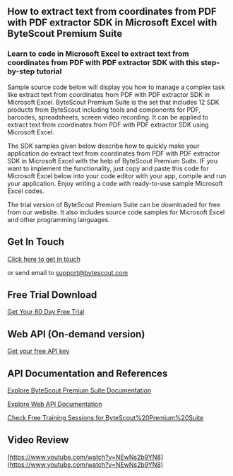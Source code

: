 ## How to extract text from coordinates from PDF with PDF extractor SDK in Microsoft Excel with ByteScout Premium Suite

### Learn to code in Microsoft Excel to extract text from coordinates from PDF with PDF extractor SDK with this step-by-step tutorial

Sample source code below will display you how to manage a complex task like extract text from coordinates from PDF with PDF extractor SDK in Microsoft Excel. ByteScout Premium Suite is the set that includes 12 SDK products from ByteScout including tools and components for PDF, barcodes, spreadsheets, screen video recording. It can be applied to extract text from coordinates from PDF with PDF extractor SDK using Microsoft Excel.

The SDK samples given below describe how to quickly make your application do extract text from coordinates from PDF with PDF extractor SDK in Microsoft Excel with the help of ByteScout Premium Suite. IF you want to implement the functionality, just copy and paste this code for Microsoft Excel below into your code editor with your app, compile and run your application. Enjoy writing a code with ready-to-use sample Microsoft Excel codes.

The trial version of ByteScout Premium Suite can be downloaded for free from our website. It also includes source code samples for Microsoft Excel and other programming languages.

## Get In Touch

[Click here to get in touch](https://bytescout.zendesk.com/hc/en-us/requests/new?subject=ByteScout%20Premium%20Suite%20Question)

or send email to [support@bytescout.com](mailto:support@bytescout.com?subject=ByteScout%20Premium%20Suite%20Question) 

## Free Trial Download

[Get Your 60 Day Free Trial](https://bytescout.com/download/web-installer?utm_source=github-readme)

## Web API (On-demand version)

[Get your free API key](https://pdf.co/documentation/api?utm_source=github-readme)

## API Documentation and References

[Explore ByteScout Premium Suite Documentation](https://bytescout.com/documentation/index.html?utm_source=github-readme)

[Explore Web API Documentation](https://pdf.co/documentation/api?utm_source=github-readme)

[Check Free Training Sessions for ByteScout%20Premium%20Suite](https://academy.bytescout.com/)

## Video Review

[https://www.youtube.com/watch?v=NEwNs2b9YN8](https://www.youtube.com/watch?v=NEwNs2b9YN8)